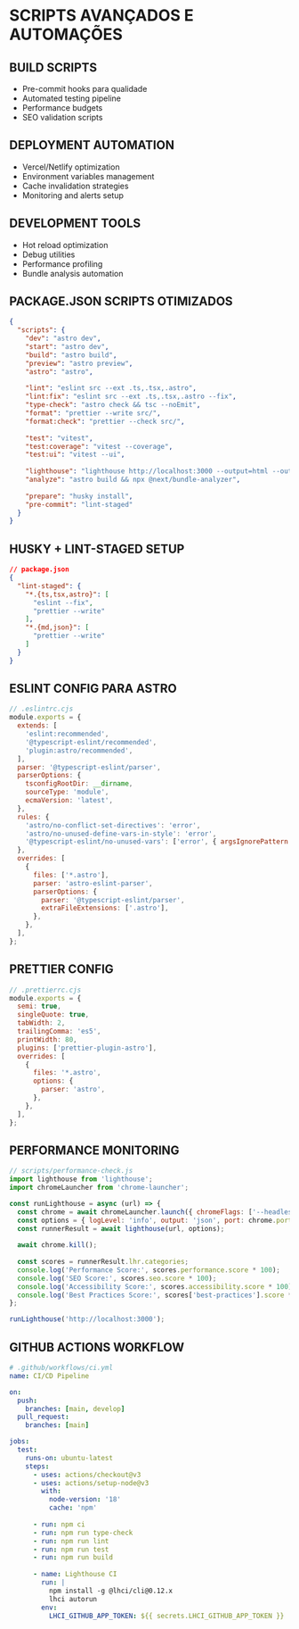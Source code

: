 # SCRIPTS AVANÇADOS E AUTOMAÇÕES

## BUILD SCRIPTS
- Pre-commit hooks para qualidade
- Automated testing pipeline
- Performance budgets
- SEO validation scripts

## DEPLOYMENT AUTOMATION
- Vercel/Netlify optimization
- Environment variables management
- Cache invalidation strategies
- Monitoring and alerts setup

## DEVELOPMENT TOOLS
- Hot reload optimization
- Debug utilities
- Performance profiling
- Bundle analysis automation

## PACKAGE.JSON SCRIPTS OTIMIZADOS
```json
{
  "scripts": {
    "dev": "astro dev",
    "start": "astro dev",
    "build": "astro build",
    "preview": "astro preview",
    "astro": "astro",
    
    "lint": "eslint src --ext .ts,.tsx,.astro",
    "lint:fix": "eslint src --ext .ts,.tsx,.astro --fix",
    "type-check": "astro check && tsc --noEmit",
    "format": "prettier --write src/",
    "format:check": "prettier --check src/",
    
    "test": "vitest",
    "test:coverage": "vitest --coverage",
    "test:ui": "vitest --ui",
    
    "lighthouse": "lighthouse http://localhost:3000 --output=html --output-path=./lighthouse-report.html",
    "analyze": "astro build && npx @next/bundle-analyzer",
    
    "prepare": "husky install",
    "pre-commit": "lint-staged"
  }
}
```

## HUSKY + LINT-STAGED SETUP
```json
// package.json
{
  "lint-staged": {
    "*.{ts,tsx,astro}": [
      "eslint --fix",
      "prettier --write"
    ],
    "*.{md,json}": [
      "prettier --write"
    ]
  }
}
```

## ESLINT CONFIG PARA ASTRO
```javascript
// .eslintrc.cjs
module.exports = {
  extends: [
    'eslint:recommended',
    '@typescript-eslint/recommended',
    'plugin:astro/recommended',
  ],
  parser: '@typescript-eslint/parser',
  parserOptions: {
    tsconfigRootDir: __dirname,
    sourceType: 'module',
    ecmaVersion: 'latest',
  },
  rules: {
    'astro/no-conflict-set-directives': 'error',
    'astro/no-unused-define-vars-in-style': 'error',
    '@typescript-eslint/no-unused-vars': ['error', { argsIgnorePattern: '^_' }],
  },
  overrides: [
    {
      files: ['*.astro'],
      parser: 'astro-eslint-parser',
      parserOptions: {
        parser: '@typescript-eslint/parser',
        extraFileExtensions: ['.astro'],
      },
    },
  ],
};
```

## PRETTIER CONFIG
```javascript
// .prettierrc.cjs
module.exports = {
  semi: true,
  singleQuote: true,
  tabWidth: 2,
  trailingComma: 'es5',
  printWidth: 80,
  plugins: ['prettier-plugin-astro'],
  overrides: [
    {
      files: '*.astro',
      options: {
        parser: 'astro',
      },
    },
  ],
};
```

## PERFORMANCE MONITORING
```javascript
// scripts/performance-check.js
import lighthouse from 'lighthouse';
import chromeLauncher from 'chrome-launcher';

const runLighthouse = async (url) => {
  const chrome = await chromeLauncher.launch({ chromeFlags: ['--headless'] });
  const options = { logLevel: 'info', output: 'json', port: chrome.port };
  const runnerResult = await lighthouse(url, options);
  
  await chrome.kill();
  
  const scores = runnerResult.lhr.categories;
  console.log('Performance Score:', scores.performance.score * 100);
  console.log('SEO Score:', scores.seo.score * 100);
  console.log('Accessibility Score:', scores.accessibility.score * 100);
  console.log('Best Practices Score:', scores['best-practices'].score * 100);
};

runLighthouse('http://localhost:3000');
```

## GITHUB ACTIONS WORKFLOW
```yaml
# .github/workflows/ci.yml
name: CI/CD Pipeline

on:
  push:
    branches: [main, develop]
  pull_request:
    branches: [main]

jobs:
  test:
    runs-on: ubuntu-latest
    steps:
      - uses: actions/checkout@v3
      - uses: actions/setup-node@v3
        with:
          node-version: '18'
          cache: 'npm'
      
      - run: npm ci
      - run: npm run type-check
      - run: npm run lint
      - run: npm run test
      - run: npm run build
      
      - name: Lighthouse CI
        run: |
          npm install -g @lhci/cli@0.12.x
          lhci autorun
        env:
          LHCI_GITHUB_APP_TOKEN: ${{ secrets.LHCI_GITHUB_APP_TOKEN }}
```
